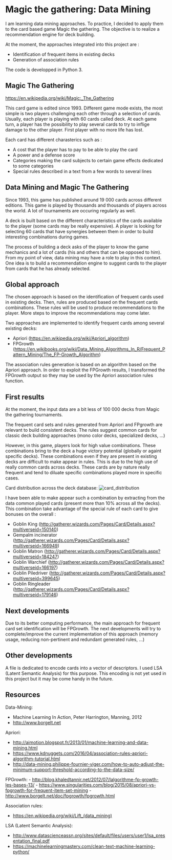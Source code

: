 # Magic the gathering: Data Mining

I am learning data mining approaches. To practice, I decided to apply them to the card based game Magic the gathering.
The objective is to realize a recommendation engine for deck building.

At the moment, the approaches integrated into this project are :
  - Identification of frequent items in existing decks
  - Generation of association rules

The code is developped in Python 3.

## Magic The Gathering
https://en.wikipedia.org/wiki/Magic:_The_Gathering

This card game is edited since 1993. Different game mode exists, the most simple is two players challenging each other through a selection of cards.
Usually, each player is playing with 60 cards called deck. At each game turn, a player has the possibility to play several cards to try to inflige damage to the other player.
First player with no more life has lost.

Each card has different charasterics such as :
  - A cost that the player has to pay to be able to play the card
  - A power and a defense score
  - Categories making the card subjects to certain game effects dedicated to some categories
  - Special rules described in a text from a few words to several lines

## Data Mining and Magic The Gathering
Since 1993, this game has published around 19 000 cards across different editions. This game is played by thousands and thousands of players across the world. A lot of tournaments are occuring regularly as well.

A deck is built based on the different characteristics of the cards available to the player (some cards may be really expensive). A player is looking for selecting 60 cards that have synergies between them in order to build interesting combinations during games.

The process of building a deck asks of the player to know the game mechanics and a lot of cards (his and others that can be opposed to him).
From my point of view, data mining may have a role to play in this context. One idea is to build a recommendation engine to suggest cards to the player from cards that he has already selected.

## Global approach
The chosen approach is based on the identification of frequent cards used in existing decks. Then, rules are produced based on the frequent cards combinations.
These rules will be used to produce recommendations to the player. More steps to improve the recommendations may come later.

Two approaches are implemented to identify frequent cards among several existing decks:
  - Apriori (https://en.wikipedia.org/wiki/Apriori_algorithm)
  - FPGrowth (https://en.wikibooks.org/wiki/Data_Mining_Algorithms_In_R/Frequent_Pattern_Mining/The_FP-Growth_Algorithm)
  
The association rules generation is based on an algorithm based on the Apriori approach.
In order to exploit the FPGrowth results, I transformed the FPGrowth output so they may be used by the Apriori association rules function.

## First results
At the moment, the input data are a bit less of 100 000 decks from Magic the gathering tournaments. 

The frequent card sets and rules generated from Apriori and FPgrowth are relevant to build consistent decks. The rules suggest common cards for classic deck building approaches (mono color decks, specialized decks, ...)

However, in this game, players look for high value combinations. These combinations bring to the deck a huge victory potential (globally or againt specific decks).
These combinations even if they are present in existing decks are difficult to make appear in rules. This is due to the high use of really common cards across decks. These cards are by nature really frequent and tend to diluate specific combinations played more in specific cases.

Card distribution across the deck database:
![card_distribution](https://github.com/xavierfeltin/mtg_data_mining/blob/master/resources/card_distribution_in_deck_database.png)

I have been able to make appear such a combination by extracting from the data common played cards (present more than 10% across all the decks).
This combination take advantage of the special rule of each card to give bonuses on the overall : 
  - Goblin King (http://gatherer.wizards.com/Pages/Card/Details.aspx?multiverseid=150140)
  - Gempalm incinerator (http://gatherer.wizards.com/Pages/Card/Details.aspx?multiverseid=166949)
  - Goblin Matron (http://gatherer.wizards.com/Pages/Card/Details.aspx?multiverseid=184247)
  - Goblin Warchief (http://gatherer.wizards.com/Pages/Card/Details.aspx?multiverseid=166197)
  - Goblin Piledriver (http://gatherer.wizards.com/Pages/Card/Details.aspx?multiverseid=399645)
  - Goblin Ringleader (http://gatherer.wizards.com/Pages/Card/Details.aspx?multiverseid=179146)

## Next developments
Due to its better computing performance, the main approach for frequent card set identification will be FPGrowth.
The next developments will try to complete/improve the current implementation of this approach (memory usage, reducing non-pertinent and redundant generated rules, ...) 

## Other developments
A file is dedicated to encode cards into a vector of descriptors. I used LSA (Latent Semantic Analysis) for this purpose.
This encoding is not yet used in this project but it may be come handy in the future.

## Resources
Data-Mining:
  - Machine Learning In Action, Peter Harrington, Manning, 2012
  - http://www.borgelt.net

Apriori:
  - http://aimotion.blogspot.fr/2013/01/machine-learning-and-data-mining.html
  - https://www.kdnuggets.com/2016/04/association-rules-apriori-algorithm-tutorial.html
  - http://data-mining.philippe-fournier-viger.com/how-to-auto-adjust-the-minimum-support-threshold-according-to-the-data-size/

FPGrowth:
    - http://blog.khaledtannir.net/2012/07/lalgorithme-fp-growth-les-bases-13/
    - https://www.singularities.com/blog/2015/08/apriori-vs-fpgrowth-for-frequent-item-set-mining
    - http://www.borgelt.net/doc/fpgrowth/fpgrowth.html

Association rules:
  - https://en.wikipedia.org/wiki/Lift_(data_mining)

LSA (Latent Semantic Analysis):
  - http://www.datascienceassn.org/sites/default/files/users/user1/lsa_presentation_final.pdf
  - https://machinelearningmastery.com/clean-text-machine-learning-python/
